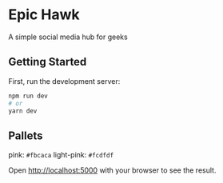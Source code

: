 # Epic Hawk

A simple social media hub for geeks

## Getting Started

First, run the development server:

```bash
npm run dev
# or
yarn dev
```

## Pallets

pink: `#fbcaca`
light-pink: `#fcdfdf`

Open [http://localhost:5000](http://localhost:5000) with your browser to see the result.
